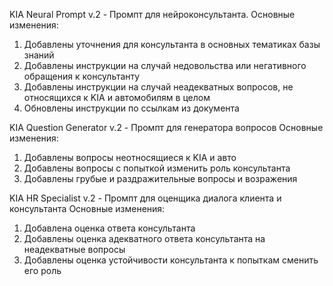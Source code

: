 KIA Neural Prompt v.2 - Промпт для нейроконсультанта.
Основные изменения:
1) Добавлены уточнения для консультанта в основных тематиках базы знаний
2) Добавлены инструкции на случай недовольства или негативного обращения к консультанту
3) Добавлены инструкции на случай неадекватных вопросов, не относящихся к KIA и автомобилям в целом
4) Обновлены инструкции по ссылкам из документа

KIA Question Generator v.2 - Промпт для генератора вопросов
Основные изменения:
1) Добавлены вопросы неотносящиеся к KIA и авто
2) Добавлены вопросы с попыткой изменить роль консультанта
3) Добавлены грубые и раздражительные вопросы и возражения

KIA HR Specialist v.2 - Промпт для оценщика диалога клиента и консультанта
Основные изменения:
1) Добавлена оценка ответа консультанта
2) Добавлены оценка адекватного ответа консультанта на неадекватные вопросы
3) Добавлены оценка устойчивости консультанта к попыткам сменить его роль
